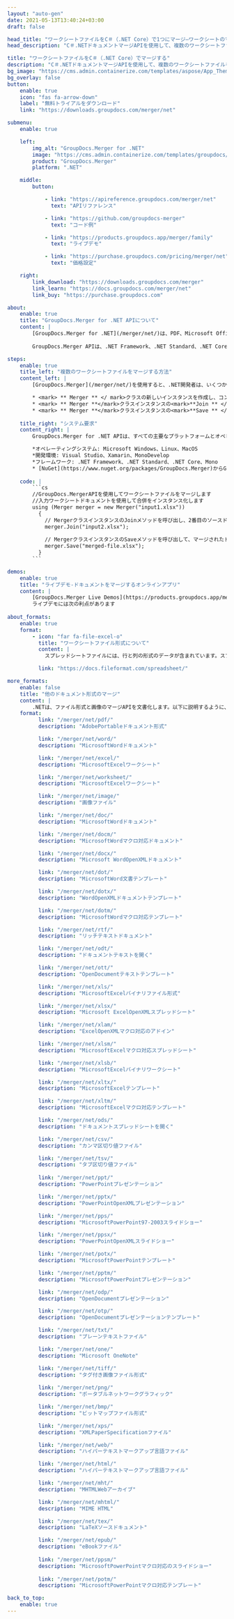 ```yaml
---
layout: "auto-gen"
date: 2021-05-13T13:40:24+03:00
draft: false

head_title: "ワークシートファイルをC＃（.NET Core）で1つにマージ–ワークシートのマージ"
head_description: "C＃.NETドキュメントマージAPIを使用して、複数のワークシートファイルを1つのファイルにマージします。特定のページまたはページ範囲をさまざまなドキュメントから単一のドキュメントにマージします."

title: "ワークシートファイルをC＃（.NET Core）でマージする"
description: "C＃.NETドキュメントマージAPIを使用して、複数のワークシートファイルを1つのファイルにマージします。選択したページまたはページ範囲をさまざまなソースドキュメントから単一の結果ドキュメントにマージします."
bg_image: "https://cms.admin.containerize.com/templates/aspose/App_Themes/V3/images/bg/header1.png"
bg_overlay: false
button:
    enable: true
    icon: "fas fa-arrow-down"
    label: "無料トライアルをダウンロード"
    link: "https://downloads.groupdocs.com/merger/net"

submenu:
    enable: true

    left:
        img_alt: "GroupDocs.Merger for .NET"
        image: "https://cms.admin.containerize.com/templates/groupdocs/images/product-logos/90x90-noborder/groupdocs-merger-net.png"
        product: "GroupDocs.Merger"
        platform: ".NET"

    middle:
        button:

            - link: "https://apireference.groupdocs.com/merger/net"
              text: "APIリファレンス"

            - link: "https://github.com/groupdocs-merger"
              text: "コード例"

            - link: "https://products.groupdocs.app/merger/family"
              text: "ライブデモ"

            - link: "https://purchase.groupdocs.com/pricing/merger/net"
              text: "価格設定"

    right:
        link_download: "https://downloads.groupdocs.com/merger"
        link_learn: "https://docs.groupdocs.com/merger/net"
        link_buy: "https://purchase.groupdocs.com"

about:
    enable: true
    title: "GroupDocs.Merger for .NET APIについて"
    content: |
        [GroupDocs.Merger for .NET](/merger/net/)は、PDF、Microsoft Office（Word、Excel、PowerPoint、OneNote）、OpenDocument、HTML、 .NETアプリケーション内の画像およびその他の多く。コードを数行追加するだけで、移動、削除、回転、スワップ、抽出、ドキュメント内のページの向きの変更など、いくつかのドキュメント操作を実行できます。ドキュメントマージAPIは、ドキュメントページを画像としてプレビューして、ページのドキュメント構造、フォーマット、コンテンツを分析することもサポートしています。
        
        GroupDocs.Merger APIは、.NET Framework、.NET Standard、.NET Core、Mono、Xamarinを含むすべての主要なオペレーティングシステムとプラットフォームで十分にサポートされています。

steps:
    enable: true
    title_left: "複数のワークシートファイルをマージする方法"
    content_left: |
        [GroupDocs.Merger](/merger/net/)を使用すると、.NET開発者は、いくつかの簡単な手順を実装することで、アプリケーション内で2つ以上のワークシートファイルを簡単にマージできます。

        * <mark> ** Merger ** </ mark>クラスの新しいインスタンスを作成し、コンストラクターパラメーターとしてソースドキュメントパスを渡します。
        * <mark> ** Merger **</mark>クラスインスタンスの<mark>**Join ** </ mark>メソッドを呼び出し、2番目のソースドキュメントパスを渡します。
        * <mark> ** Merger **</mark>クラスインスタンスの<mark>**Save ** </ mark>メソッドを呼び出して、マージされたドキュメントを保存します。
        
    title_right: "システム要求"
    content_right: |
        GroupDocs.Merger for .NET APIは、すべての主要なプラットフォームとオペレーティングシステムでサポートされています。以下のコードを実行する前に、システムに次の前提条件がインストールされていることを確認してください。

        *オペレーティングシステム: Microsoft Windows、Linux、MacOS
        *開発環境: Visual Studio、Xamarin、MonoDevelop
        *フレームワーク: .NET Framework、.NET Standard、.NET Core、Mono
        * [NuGet](https://www.nuget.org/packages/GroupDocs.Merger)からGroupDocs.Mergerfor.NETの最新バージョンをダウンロードします
        
    code: |
        ```cs
        //GroupDocs.MergerAPIを使用してワークシートファイルをマージします
        //入力ワークシートドキュメントを使用して合併をインスタンス化します
        using (Merger merger = new Merger("input1.xlsx"))
          {
            // MergerクラスインスタンスのJoinメソッドを呼び出し、2番目のソースドキュメントパスを渡します
            merger.Join("input2.xlsx");
            
            // MergerクラスインスタンスのSaveメソッドを呼び出して、マージされたドキュメントを保存します
            merger.Save("merged-file.xlsx");
          }
        ```

demos:
    enable: true
    title: "ライブデモ-ドキュメントをマージするオンラインアプリ"
    content: |
        [GroupDocs.Merger Live Demos](https://products.groupdocs.app/merger/xlsx)Webサイトにアクセスして、現在複数のワークシートファイルをマージします。  
        ライブデモには次の利点があります
        
about_formats:
    enable: true
    format:
        - icon: "far fa-file-excel-o"
          title: "ワークシートファイル形式について"
          content: |
            スプレッドシートファイルには、行と列の形式のデータが含まれています。スプレッドシートファイルは、いくつかの異なるファイル形式で保存でき、それぞれが一意の表現のために異なるファイル拡張子を持っています。データは、テキスト文字列、数値、日付、通貨などのプレーンな形式で、または参照されるセルの値が変更されたときにセルの値を変更する数式として、セルに格納されます。一般的なスプレッドシートのファイル拡張子とそのファイル形式には、XLSX（Microsoft Excel Open XMLスプレッドシート）、ODS（OpenDocumentスプレッドシート）、XLS（Microsoft Excelバイナリファイル形式）が含まれます。

          link: "https://docs.fileformat.com/spreadsheet/"

more_formats:
    enable: false
    title: "他のドキュメント形式のマージ"
    content: |
        .NETは、ファイル形式と画像のマージAPIを文書化します。以下に説明するように、いくつかの一般的なファイル形式をマージします。
    format: 
          link: "/merger/net/pdf/"
          description: "AdobePortableドキュメント形式"

          link: "/merger/net/word/"
          description: "MicrosoftWordドキュメント"

          link: "/merger/net/excel/"
          description: "MicrosoftExcelワークシート"

          link: "/merger/net/worksheet/"
          description: "MicrosoftExcelワークシート"

          link: "/merger/net/image/"
          description: "画像ファイル"

          link: "/merger/net/doc/"
          description: "MicrosoftWordドキュメント"

          link: "/merger/net/docm/"
          description: "MicrosoftWordマクロ対応ドキュメント"

          link: "/merger/net/docx/"
          description: "Microsoft WordOpenXMLドキュメント"

          link: "/merger/net/dot/"
          description: "MicrosoftWord文書テンプレート"

          link: "/merger/net/dotx/"
          description: "WordOpenXMLドキュメントテンプレート"

          link: "/merger/net/dotm/"
          description: "MicrosoftWordマクロ対応テンプレート"

          link: "/merger/net/rtf/"
          description: "リッチテキストドキュメント"

          link: "/merger/net/odt/"
          description: "ドキュメントテキストを開く"

          link: "/merger/net/ott/"
          description: "OpenDocumentテキストテンプレート"

          link: "/merger/net/xls/"
          description: "MicrosoftExcelバイナリファイル形式"

          link: "/merger/net/xlsx/"
          description: "Microsoft ExcelOpenXMLスプレッドシート"

          link: "/merger/net/xlam/"
          description: "ExcelOpenXMLマクロ対応のアドイン"

          link: "/merger/net/xlsm/"
          description: "MicrosoftExcelマクロ対応スプレッドシート"

          link: "/merger/net/xlsb/"
          description: "MicrosoftExcelバイナリワークシート"

          link: "/merger/net/xltx/"
          description: "MicrosoftExcelテンプレート"

          link: "/merger/net/xltm/"
          description: "MicrosoftExcelマクロ対応テンプレート"

          link: "/merger/net/ods/"
          description: "ドキュメントスプレッドシートを開く"

          link: "/merger/net/csv/"
          description: "カンマ区切り値ファイル"

          link: "/merger/net/tsv/"
          description: "タブ区切り値ファイル"
        
          link: "/merger/net/ppt/"
          description: "PowerPointプレゼンテーション"

          link: "/merger/net/pptx/"
          description: "PowerPointOpenXMLプレゼンテーション"

          link: "/merger/net/pps/"
          description: "MicrosoftPowerPoint97-2003スライドショー"

          link: "/merger/net/ppsx/"
          description: "PowerPointOpenXMLスライドショー"

          link: "/merger/net/potx/"
          description: "MicrosoftPowerPointテンプレート"

          link: "/merger/net/pptm/"
          description: "MicrosoftPowerPointプレゼンテーション"

          link: "/merger/net/odp/"
          description: "OpenDocumentプレゼンテーション"

          link: "/merger/net/otp/"
          description: "OpenDocumentプレゼンテーションテンプレート"

          link: "/merger/net/txt/"
          description: "プレーンテキストファイル"

          link: "/merger/net/one/"
          description: "Microsoft OneNote"

          link: "/merger/net/tiff/"
          description: "タグ付き画像ファイル形式"
        
          link: "/merger/net/png/"
          description: "ポータブルネットワークグラフィック"

          link: "/merger/net/bmp/"
          description: "ビットマップファイル形式"

          link: "/merger/net/xps/"
          description: "XMLPaperSpecificationファイル"

          link: "/merger/net/web/"
          description: "ハイパーテキストマークアップ言語ファイル"

          link: "/merger/net/html/"
          description: "ハイパーテキストマークアップ言語ファイル"

          link: "/merger/net/mht/"
          description: "MHTMLWebアーカイブ"

          link: "/merger/net/mhtml/"
          description: "MIME HTML"

          link: "/merger/net/tex/"
          description: "LaTeXソースドキュメント"

          link: "/merger/net/epub/"
          description: "eBookファイル"
          
          link: "/merger/net/ppsm/"
          description: "MicrosoftPowerPointマクロ対応のスライドショー"
        
          link: "/merger/net/potm/"
          description: "MicrosoftPowerPointマクロ対応テンプレート"

back_to_top:
    enable: true
---
```

